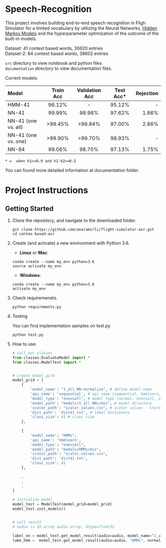 # Speech-Recognition

This project involves building end-to-end speech recognition in Fligh Simulator for a limited vocabulary by utilizing the Neural Networks, [Hidden Markov Models](https://mi.eng.cam.ac.uk/~mjfg/mjfg_NOW.pdf) and the hyperparameter optimization of the outcome of the built-in models.


Dataset: 41 context based words, 30620 entries<br/>
Dataset-2: 84 context based words, 38602 entries<br/>

`src` directory to view notebook and python files<br/>
`documentation` directory to view documentation files.<br/>

Current models:

| Model | Train Acc | Validation Acc | Test Acc* | Rejection
| :--- | :---: | :---: | :---: | ---: |     
| HMM-41   | 96.12% | - | 95.12% | - |
| NN-41 | 99.99% | 98.98% | 97.62% | 1.66% |
| NN-41 (one vs. all) | >99.45% | >98.84% | 97.00% | 2.86% |
| NN-41 (one vs. one) | >99.90% | >99.70% | 98.93% | - |
| NN-84 | 99.06% | 98.70% | 97.13% | 1.75% |

`* =  when h1>=0.9 and h1-h2>=0.5`

You can found more detailed information at documentation folder.

# Project Instructions

## Getting Started

1. Clone the repository, and navigate to the downloaded folder.

    ```
    git clone https://github.com/anaramirli/flight-simulator-asr.git
    cd contex-based-asr
    ```
    
2. Create (and activate) a new environment with Python 3.6.

    * **Linux** or **Mac**:
    ```
    conda create --name my_env python=3.6
    source activate my_env
    ```
    
    * **Windows**:
    
    ```
    conda create --name my_env python=3.6
    activate my_env
    ```

3. Check requiremenets.
    ```
    python requirements.py
    ```
4. Testing

    You can find implementation samples on test.py
    ```
    python test.py
    ```
5. How to use.
    
    ```python
    # call our classes
    from classes.EvaluateModel import *
    from classes.ModelTest import *
    
    
    # create model gird
    model_grid = [
        {      
            'model_name': "1_all_NN-normalize", # define model name
            'api_name': 'sequential', # api name (sequential, hmmlearn, ..)
            'model_type': "onevsall", # model type (normal, onevsall, onevsone)
            'model_path': "models/1_all_NNs/mix", # model directory
            'scaler_path': "scaler_values.csv", # scaler values - stores mean and var
            'dict_path': 'dict41.txt', # label dictionary
            'class_size': 41 # class size
        },
        
        {      
            'model_name': "HMMs", 
            'api_name': 'hmmlearn',
            'model_type': "onevsall", 
            'model_path': "models/HMMs/mix",
            'scaler_path': "scaler_values.csv",
            'dict_path': 'dict41.txt',
            'class_size': 41
        },
        
        .
        .
        .
    ]
    
    # initialize model
    model_test = ModelTest(model_grid=model_grid)
    model_test.init_models()
    
    
    # call result
    # audio is 1D array audio array, dtype=float32

    label_nn = model_test.get_model_result(audio=audio, model_name="1_all_NN-normalize", h1=0.9, h2=0.5, normalize=True, seq_length=2808, sampling=16000)
    labe_hmm =  model_test.get_model_result(audio=audio, "HMMs", normalize=True)
    
    ```
